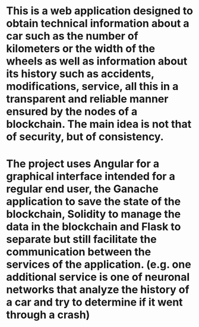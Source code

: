 # This is a web application designed to obtain technical information about a car such as the number of kilometers or the width of the wheels as well as information about its history such as accidents, modifications, service, all this in a transparent and reliable manner ensured by the nodes of a blockchain. The main idea is not that of security, but of consistency.
# The project uses Angular for a graphical interface intended for a regular end user, the Ganache application to save the state of the blockchain, Solidity to manage the data in the blockchain and Flask to separate but still facilitate the communication between the services of the application. (e.g. one additional service is one of neuronal networks that analyze the history of a car and try to determine if it went through a crash)